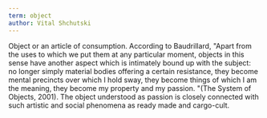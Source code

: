 ```yaml
---
term: object
author: Vital Shchutski
---
```

Object or an article of consumption. According to Baudrillard, "Apart from the uses to which we put them at any particular moment, objects in this sense have another aspect which is intimately bound up with the subject: no longer simply material bodies offering a certain resistance, they become mental precincts over which I hold sway, they become things of which I am the meaning, they become my property and my passion. "(The System of Objects, 2001). The object understood as passion is closely connected with such artistic and social phenomena as ready made and cargo-cult. 
